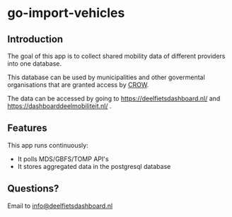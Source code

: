 # go-import-vehicles

## Introduction

The goal of this app is to collect shared mobility data of different providers into one database.

This database can be used by municipalities and other govermental organisations that are granted access by [CROW](https://crow.nl/).

The data can be accessed by going to https://deelfietsdashboard.nl/ and https://dashboarddeelmobiliteit.nl/ .

## Features

This app runs continuously:

- It polls MDS/GBFS/TOMP API's
- It stores aggregated data in the postgresql database

## Questions?

Email to info@deelfietsdashboard.nl
